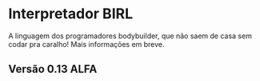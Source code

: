 # Interpretador BIRL

A linguagem dos programadores bodybuilder, que não saem de casa sem codar pra
caralho! Mais informações em breve.

## Versão 0.13 ALFA
